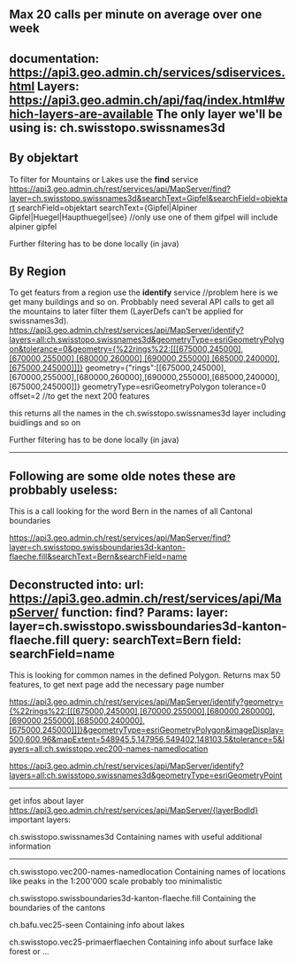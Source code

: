 Max 20 calls per minute on average over one week
---------------------------------------------------------------------------------------
documentation: https://api3.geo.admin.ch/services/sdiservices.html
Layers: https://api3.geo.admin.ch/api/faq/index.html#which-layers-are-available
The only layer we'll be using is: ch.swisstopo.swissnames3d
---------------------------------------------------------------------------------------
## By objektart
To filter for Mountains or Lakes use the **find** service 
https://api3.geo.admin.ch/rest/services/api/MapServer/find?layer=ch.swisstopo.swissnames3d&searchText=Gipfel&searchField=objektart
searchField=objektart
searchText={Gipfel|Alpiner Gipfel|Huegel|Haupthuegel|see} //only use one of them gifpel will include alpiner gipfel

Further filtering has to be done locally (in java)

## By Region
To get featurs from a region use the **identify** service //problem here is we get many buildings and so on. Probbably need
several API calls to get all the mountains to later filter them (LayerDefs can't be applied for swissnames3d).
https://api3.geo.admin.ch/rest/services/api/MapServer/identify?layers=all:ch.swisstopo.swissnames3d&geometryType=esriGeometryPolygon&tolerance=0&geometry={%22rings%22:[[[675000,245000],[670000,255000],[680000,260000],[690000,255000],[685000,240000],[675000,245000]]]}
geometry={"rings":[[675000,245000],[670000,255000],[680000,260000],[690000,255000],[685000,240000],[675000,245000]]}
geometryType=esriGeometryPolygon
tolerance=0
offset=2 //to get the next 200 features


this returns all the names in the ch.swisstopo.swissnames3d layer including buidlings and so on

Further filtering has to be done locally (in java)

---------------------------------------------------------------------------------------
Following are some olde notes these are probbably useless:
---------------------------------------------------------------------------------------
This is a call looking for the word Bern in the names of all Cantonal boundaries

https://api3.geo.admin.ch/rest/services/api/MapServer/find?layer=ch.swisstopo.swissboundaries3d-kanton-flaeche.fill&searchText=Bern&searchField=name

Deconstructed into:
url:        https://api3.geo.admin.ch/rest/services/api/MapServer/
function:   find?
Params:
layer:      layer=ch.swisstopo.swissboundaries3d-kanton-flaeche.fill
query:      searchText=Bern
field:      searchField=name
---------------------------------------------------------------------------------------
This is looking for common names in the defined Polygon. Returns max 50 features, to get next page add the necessary
page number

https://api3.geo.admin.ch/rest/services/api/MapServer/identify?geometry={%22rings%22:[[[675000,245000],[670000,255000],[680000,260000],[690000,255000],[685000,240000],[675000,245000]]]}&geometryType=esriGeometryPolygon&imageDisplay=500,600,96&mapExtent=548945.5,147956,549402,148103.5&tolerance=5&layers=all:ch.swisstopo.vec200-names-namedlocation

https://api3.geo.admin.ch/rest/services/api/MapServer/identify?layers=all:ch.swisstopo.swissnames3d&geometryType=esriGeometryPoint




---------------------------------------------------------------------------------------
get infos about layer https://api3.geo.admin.ch/rest/services/api/MapServer/{layerBodId}
important layers:

ch.swisstopo.swissnames3d
    Containing names with useful additional information

----------------------------------------------------------------------------------------
ch.swisstopo.vec200-names-namedlocation 
    Containing names of locations like peaks in the 1:200'000 scale probably too minimalistic

ch.swisstopo.swissboundaries3d-kanton-flaeche.fill
    Containing the boundaries of the cantons

ch.bafu.vec25-seen
    Containing info about lakes

ch.swisstopo.vec25-primaerflaechen
    Containing info about surface lake forest or ...
